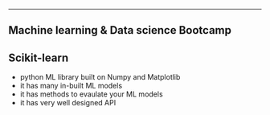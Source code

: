 ----------------------------------------
Machine learning & Data science Bootcamp
----------------------------------------

## Scikit-learn

* python ML library built on Numpy and Matplotlib
* it has many in-built ML models
* it has methods to evaulate your ML models
* it has very well designed API